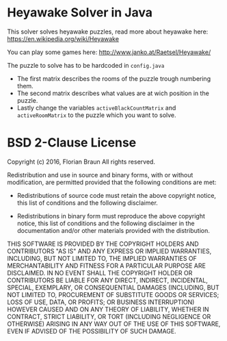 Heyawake Solver in Java
============

This solver solves heyawake puzzles, read more about heyawake here: https://en.wikipedia.org/wiki/Heyawake

You can play some games here: http://www.janko.at/Raetsel/Heyawake/

The puzzle to solve has to be hardcoded in `config.java`
- The first matrix describes the rooms of the puzzle trough numbering them.
- The second matrix describes what values are at wich position in the puzzle.
- Lastly change the variables `activeBlackCountMatrix` and `activeRoomMatrix` to the puzzle which you want to solve.

BSD 2-Clause License
============

Copyright (c) 2016, Florian Braun
All rights reserved.

Redistribution and use in source and binary forms, with or without
modification, are permitted provided that the following conditions are met:

* Redistributions of source code must retain the above copyright notice, this
  list of conditions and the following disclaimer.

* Redistributions in binary form must reproduce the above copyright notice,
  this list of conditions and the following disclaimer in the documentation
  and/or other materials provided with the distribution.

THIS SOFTWARE IS PROVIDED BY THE COPYRIGHT HOLDERS AND CONTRIBUTORS "AS IS"
AND ANY EXPRESS OR IMPLIED WARRANTIES, INCLUDING, BUT NOT LIMITED TO, THE
IMPLIED WARRANTIES OF MERCHANTABILITY AND FITNESS FOR A PARTICULAR PURPOSE ARE
DISCLAIMED. IN NO EVENT SHALL THE COPYRIGHT HOLDER OR CONTRIBUTORS BE LIABLE
FOR ANY DIRECT, INDIRECT, INCIDENTAL, SPECIAL, EXEMPLARY, OR CONSEQUENTIAL
DAMAGES (INCLUDING, BUT NOT LIMITED TO, PROCUREMENT OF SUBSTITUTE GOODS OR
SERVICES; LOSS OF USE, DATA, OR PROFITS; OR BUSINESS INTERRUPTION) HOWEVER
CAUSED AND ON ANY THEORY OF LIABILITY, WHETHER IN CONTRACT, STRICT LIABILITY,
OR TORT (INCLUDING NEGLIGENCE OR OTHERWISE) ARISING IN ANY WAY OUT OF THE USE
OF THIS SOFTWARE, EVEN IF ADVISED OF THE POSSIBILITY OF SUCH DAMAGE.
